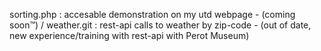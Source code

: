 sorting.php : accesable demonstration on my utd webpage - (coming soon™)
/
weather.git : rest-api calls to weather by zip-code - (out of date, new experience/training with rest-api with Perot Museum)

